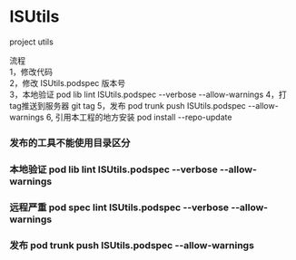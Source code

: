 # ISUtils
project utils

流程  
1，修改代码  
2，修改 ISUtils.podspec 版本号  
3，本地验证    pod lib lint ISUtils.podspec --verbose --allow-warnings
4，打tag推送到服务器  git tag
5，发布  pod trunk push ISUtils.podspec --allow-warnings
6,  引用本工程的地方安装 pod install --repo-update   


### 发布的工具不能使用目录区分 ###

### 本地验证 pod lib lint ISUtils.podspec --verbose --allow-warnings ###
### 远程严重 pod spec lint ISUtils.podspec --verbose --allow-warnings ###
### 发布 pod trunk push ISUtils.podspec --allow-warnings ###
